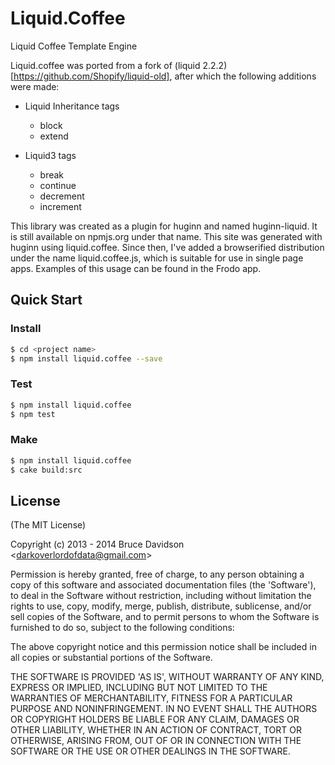 # Liquid.Coffee

Liquid Coffee Template Engine

Liquid.coffee was ported from a fork of (liquid 2.2.2) [https://github.com/Shopify/liquid-old], after which the following additions were made:

- Liquid Inheritance tags

    + block
    + extend

- Liquid3 tags

    + break
    + continue
    + decrement
    + increment

This library was created as a plugin for huginn and named huginn-liquid.
It is still available on npmjs.org under that name.
This site was generated with huginn using liquid.coffee.
Since then, I've added a browserified distribution under the name liquid.coffee.js,
which is suitable for use in single page apps. Examples of this usage can be found in the Frodo app.



## Quick Start

### Install

```bash
$ cd <project name>
$ npm install liquid.coffee --save
```

### Test

```bash
$ npm install liquid.coffee
$ npm test
```

### Make

```bash
$ npm install liquid.coffee
$ cake build:src
```




## License

(The MIT License)

Copyright (c) 2013 - 2014 Bruce Davidson &lt;darkoverlordofdata@gmail.com&gt;

Permission is hereby granted, free of charge, to any person obtaining
a copy of this software and associated documentation files (the
'Software'), to deal in the Software without restriction, including
without limitation the rights to use, copy, modify, merge, publish,
distribute, sublicense, and/or sell copies of the Software, and to
permit persons to whom the Software is furnished to do so, subject to
the following conditions:

The above copyright notice and this permission notice shall be
included in all copies or substantial portions of the Software.

THE SOFTWARE IS PROVIDED 'AS IS', WITHOUT WARRANTY OF ANY KIND,
EXPRESS OR IMPLIED, INCLUDING BUT NOT LIMITED TO THE WARRANTIES OF
MERCHANTABILITY, FITNESS FOR A PARTICULAR PURPOSE AND NONINFRINGEMENT.
IN NO EVENT SHALL THE AUTHORS OR COPYRIGHT HOLDERS BE LIABLE FOR ANY
CLAIM, DAMAGES OR OTHER LIABILITY, WHETHER IN AN ACTION OF CONTRACT,
TORT OR OTHERWISE, ARISING FROM, OUT OF OR IN CONNECTION WITH THE
SOFTWARE OR THE USE OR OTHER DEALINGS IN THE SOFTWARE.
